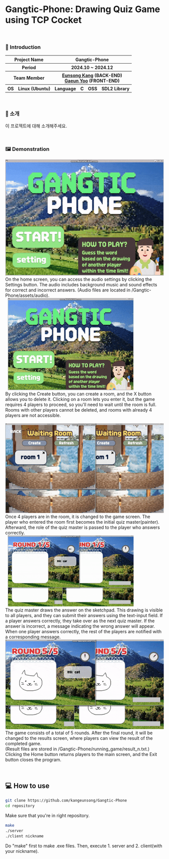 # Gangtic-Phone: Drawing Quiz Game using TCP Cocket

&nbsp;

### 👋 Introduction

<table>
    <tr>
        <th colspan="2">Project Name</th>
        <th colspan="4">Gangtic-Phone</th>
    </tr>
    <tr>
        <th colspan="2">Period</th>
        <th colspan="4">2024.10 ~ 2024.12</th>
    </tr>
    <tr>
        <th colspan="2">Team Member</th>
        <th colspan="4"><a href="https://github.com/kangeunsong">Eunsong Kang</a> (BACK-END) <br><a href="https://github.com/gaeunYoo23">Gaeun Yoo</a> (FRONT-END)</th>
    </tr>
      <tr>
        <th>OS</th>
        <th>Linux (Ubuntu)</th>
        <th>Language</th>
        <th>C</th>
        <th>OSS</th>
        <th>SDL2 Library</th>
    </tr>
</table>

&nbsp;
&nbsp;
&nbsp;
&nbsp;

### 🎨 소개

이 프로젝트에 대해 소개해주세요.

&nbsp;
&nbsp;
&nbsp;
&nbsp;

### 🖼️ Demonstration

![demonstration1 GIF](/readme/gif/home-setting.gif)  
On the home screen, you can access the audio settings by clicking the Settings button.
The audio includes background music and sound effects for correct and incorrect answers.
(Audio files are located in /Gangtic-Phone/assets/audio).  
&nbsp;
![demonstration2 GIF](/readme/gif/home-waiting.gif)  
By clicking the Create button, you can create a room, and the X button allows you to delete it.
Clicking on a room lets you enter it, but the game requires 4 players to proceed, so you'll need to wait until the room is full.
Rooms with other players cannot be deleted, and rooms with already 4 players are not accessible.  
&nbsp;
![demonstration3 GIF](/readme/gif/enter-game.gif)  
Once 4 players are in the room, it is changed to the game screen.
The player who entered the room first becomes the initial quiz master(painter). Afterward, the role of the quiz master is passed to the player who answers correctly.  
&nbsp;
![demonstration4 GIF](/readme/gif/game.gif)  
The quiz master draws the answer on the sketchpad.
This drawing is visible to all players, and they can submit their answers using the text-input field.
If a player answers correctly, they take over as the next quiz master. If the answer is incorrect, a message indicating the wrong answer will appear.  
When one player answers correctly, the rest of the players are notified with a corresponding message.
&nbsp;
![demonstration5 GIF](/readme/gif/game-result.gif)  
The game consists of a total of 5 rounds.
After the final round, it will be changed to the results screen, where players can view the result of the completed game.  
(Result files are stored in /Gangtic-Phone/running_game/result_n.txt.)
Clicking the Home button returns players to the main screen, and the Exit button closes the program.

&nbsp;
&nbsp;
&nbsp;
&nbsp;

## 💻 How to use

```bash
git clone https://github.com/kangeunsong/Gangtic-Phone
cd repository
```

Make sure that you're in right repository.
&nbsp;

```bash
make
./server
./client nickname
```

Do "make" first to make .exe files. Then, execute 1. server and 2. client(with your nickname).
